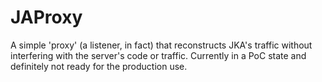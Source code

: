 # JAProxy
A simple 'proxy' (a listener, in fact) that reconstructs JKA's traffic without interfering with the server's code or traffic.
Currently in a PoC state and definitely not ready for the production use.
